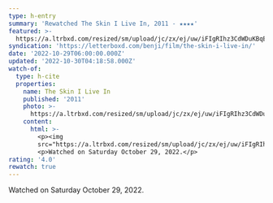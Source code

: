 ```yaml
---
type: h-entry
summary: 'Rewatched The Skin I Live In, 2011 - ★★★★'
featured: >-
  https://a.ltrbxd.com/resized/sm/upload/jc/zx/ej/uw/iFIgRIhz3CdWDuKBqEDURV4a4Ly-0-600-0-900-crop.jpg?v=db0dde8109
syndication: 'https://letterboxd.com/benji/film/the-skin-i-live-in/'
date: '2022-10-29T06:00:00.000Z'
updated: '2022-10-30T04:18:58.000Z'
watch-of:
  type: h-cite
  properties:
    name: The Skin I Live In
    published: '2011'
    photo: >-
      https://a.ltrbxd.com/resized/sm/upload/jc/zx/ej/uw/iFIgRIhz3CdWDuKBqEDURV4a4Ly-0-600-0-900-crop.jpg?v=db0dde8109
    content:
      html: >-
        <p><img
        src="https://a.ltrbxd.com/resized/sm/upload/jc/zx/ej/uw/iFIgRIhz3CdWDuKBqEDURV4a4Ly-0-600-0-900-crop.jpg?v=db0dde8109"/></p>
        <p>Watched on Saturday October 29, 2022.</p>
rating: '4.0'
rewatch: true
---
```

Watched on Saturday October 29, 2022.
